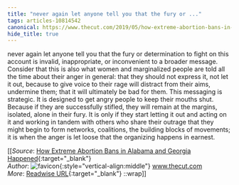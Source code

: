 ```yaml
---
title: "never again let anyone tell you that the fury or ..."
tags: articles-10814542
canonical: https://www.thecut.com/2019/05/how-extreme-abortion-bans-in-alabama-and-georgia-happened.html
hide_title: true
---
```


never again let anyone tell you that the fury or determination to fight on this account is invalid, inappropriate, or inconvenient to a broader message. Consider that this is also what women and marginalized people are told all the time about their anger in general: that they should not express it, not let it out, because to give voice to their rage will distract from their aims, undermine them; that it will ultimately be bad for them. This messaging is strategic. It is designed to get angry people to keep their mouths shut. Because if they are successfully stifled, they will remain at the margins, isolated, alone in their fury. It is only if they start letting it out and acting on it and working in tandem with others who share their outrage that they might begin to form networks, coalitions, the building blocks of movements; it is when the anger is let loose that the organizing happens in earnest.


[[_Source_: [How Extreme Abortion Bans in Alabama and Georgia Happened](https://www.thecut.com/2019/05/how-extreme-abortion-bans-in-alabama-and-georgia-happened.html){:target="_blank"}<br>
_Author_: ![favicon](https://s2.googleusercontent.com/s2/favicons?domain=www.thecut.com){:style="vertical-align:middle"} www.thecut.com<br>
_More_: [Readwise URL](https://readwise.io/open/223803031){:target="_blank"}
::wrap]]
